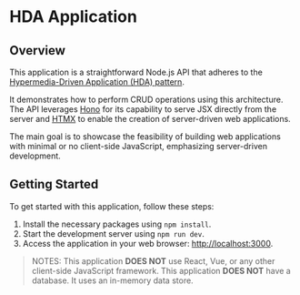 # HDA Application

## Overview

This application is a straightforward Node.js API that adheres to the [Hypermedia-Driven Application (HDA) pattern](https://htmx.org/essays/hypermedia-driven-applications/).

It demonstrates how to perform CRUD operations using this architecture. The API leverages [Hono](https://hono.dev/) for its capability to serve JSX directly from the server and [HTMX](https://htmx.org/) to enable the creation of server-driven web applications.

The main goal is to showcase the feasibility of building web applications with minimal or no client-side JavaScript, emphasizing server-driven development.

## Getting Started

To get started with this application, follow these steps:

1. Install the necessary packages using `npm install`.
2. Start the development server using `npm run dev`.
3. Access the application in your web browser: [http://localhost:3000](http://localhost:3000).

> NOTES:
> This application **DOES NOT** use React, Vue, or any other client-side JavaScript framework.
> This application **DOES NOT** have a database. It uses an in-memory data store.
